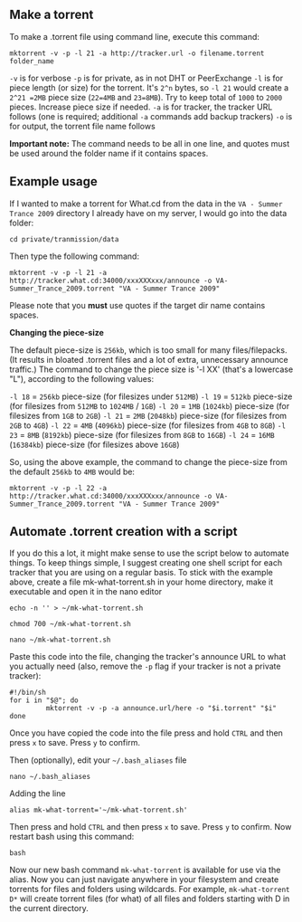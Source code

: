 
Make a torrent
---

To make a .torrent file using command line, execute this command:

~~~
mktorrent -v -p -l 21 -a http://tracker.url -o filename.torrent folder_name
~~~

`-v` is for verbose
`-p` is for private, as in not DHT or PeerExchange
`-l` is for piece length (or size) for the torrent. It's `2^n` bytes, so `-l 21` would create a `2^21 =2MB` piece size (`22=4MB` and `23=8MB`). Try to keep total of `1000` to `2000` pieces. Increase piece size if needed. 
`-a` is for tracker, the tracker URL follows (one is required; additional `-a` commands add backup trackers)
`-o` is for output, the torrent file name follows

**Important note:** The command needs to be all in one line, and quotes must be used around the folder name if it contains spaces.

Example usage
---

If I wanted to make a torrent for What.cd from the data in the `VA - Summer Trance 2009` directory I already have on my server, I would go into the data folder:

~~~
cd private/tranmission/data
~~~
 
Then type the following command:

~~~
mktorrent -v -p -l 21 -a http://tracker.what.cd:34000/xxxXXXxxx/announce -o VA-Summer_Trance_2009.torrent "VA - Summer Trance 2009"
~~~

Please note that you **must** use quotes if the target dir name contains spaces.

**Changing the piece-size**

The default piece-size is `256kb`, which is too small for many files/filepacks. (It results in bloated .torrent files and a lot of extra, unnecessary announce traffic.) The command to change the piece size is '-l XX' (that's a lowercase "L"), according to the following values:

`-l 18` = `256kb` piece-size (for filesizes under `512MB`)
`-l 19` = `512kb` piece-size (for filesizes from `512MB` to `1024MB` / `1GB`)
`-l 20` = `1MB` (`1024kb`) piece-size (for filesizes from `1GB` to `2GB`)
`-l 21` = `2MB` (`2048kb`) piece-size (for filesizes from `2GB` to `4GB`)
`-l 22` = `4MB` (`4096kb`) piece-size (for filesizes from `4GB` to `8GB`)
`-l 23` = `8MB` (`8192kb`) piece-size (for filesizes from `8GB` to `16GB`)
`-l 24` = `16MB` (`16384kb`) piece-size (for filesizes above `16GB`)

So, using the above example, the command to change the piece-size from the default `256kb` to `4MB` would be:

~~~
mktorrent -v -p -l 22 -a http://tracker.what.cd:34000/xxxXXXxxx/announce -o VA-Summer_Trance_2009.torrent "VA - Summer Trance 2009"
~~~

Automate .torrent creation with a script
---

If you do this a lot, it might make sense to use the script below to automate things. To keep things simple, I suggest creating one shell script for each tracker that you are using on a regular basis. To stick with the example above, create a file mk-what-torrent.sh in your home directory, make it executable and open it in the nano editor

~~~
echo -n '' > ~/mk-what-torrent.sh
~~~

~~~
chmod 700 ~/mk-what-torrent.sh
~~~

~~~
nano ~/mk-what-torrent.sh
~~~

Paste this code into the file, changing the tracker's announce URL to what you actually need (also, remove the `-p` flag if your tracker is not a private tracker):

~~~
#!/bin/sh
for i in "$@"; do
         mktorrent -v -p -a announce.url/here -o "$i.torrent" "$i"
done
~~~

Once you have copied the code into the file press and hold `CTRL` and then press `x` to save. Press `y` to confirm.

Then (optionally), edit your `~/.bash_aliases` file

~~~
nano ~/.bash_aliases
~~~

Adding the line

~~~
alias mk-what-torrent='~/mk-what-torrent.sh'
~~~

Then press and hold `CTRL` and then press `x` to save. Press `y` to confirm. Now restart bash using this command:

~~~
bash 
~~~

Now our new bash command  `mk-what-torrent` is available for use via the alias. Now you can just navigate anywhere in your filesystem and create torrents for files and folders using wildcards. For example, `mk-what-torrent D*` will create torrent files (for what) of all files and folders starting with D in the current directory. 




